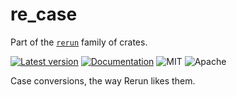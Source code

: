# re_case

Part of the [`rerun`](https://github.com/rerun-io/rerun) family of crates.

[![Latest version](https://img.shields.io/crates/v/re_case.svg)](https://crates.io/crates/re_case?speculative-link)
[![Documentation](https://docs.rs/re_case/badge.svg)](https://docs.rs/re_case?speculative-link)
![MIT](https://img.shields.io/badge/license-MIT-blue.svg)
![Apache](https://img.shields.io/badge/license-Apache-blue.svg)

Case conversions, the way Rerun likes them.
